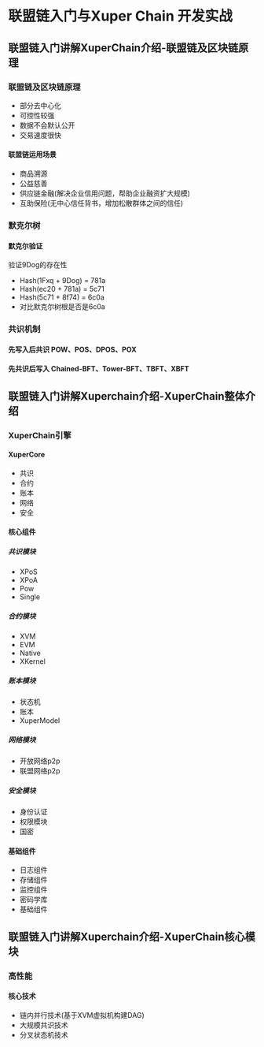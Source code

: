 # 联盟链入门与Xuper Chain 开发实战
## 联盟链入门讲解XuperChain介绍-联盟链及区块链原理
### 联盟链及区块链原理
- 部分去中心化
- 可控性较强
- 数据不会默认公开
- 交易速度很快
#### 联盟链运用场景
- 商品溯源
- 公益慈善
- 供应链金融(解决企业信用问题，帮助企业融资扩大规模)
- 互助保险(无中心信任背书，增加松散群体之间的信任)
### 默克尔树
#### 默克尔验证
验证9Dog的存在性
- Hash(1Fxq + 9Dog) = 781a
- Hash(ec20 + 781a) = 5c71
- Hash(5c71 + 8f74) = 6c0a
- 对比默克尔树根是否是6c0a 
### 共识机制
#### 先写入后共识 POW、POS、DPOS、POX
#### 先共识后写入 Chained-BFT、Tower-BFT、TBFT、XBFT
## 联盟链入门讲解Xuperchain介绍-XuperChain整体介绍
### XuperChain引擎
#### XuperCore
- 共识
- 合约
- 账本
- 网络
- 安全
#### 核心组件
##### 共识模块
- XPoS
- XPoA
- Pow
- Single
##### 合约模块
- XVM
- EVM
- Native
- XKernel
##### 账本模块
- 状态机
- 账本
- XuperModel
##### 网络模块
- 开放网络p2p
- 联盟网络p2p
##### 安全模块
- 身份认证
- 权限模块
- 国密
#### 基础组件
- 日志组件
- 存储组件
- 监控组件
- 密码学库
- 基础组件
## 联盟链入门讲解Xuperchain介绍-XuperChain核心模块
### 高性能
#### 核心技术
- 链内并行技术(基于XVM虚拟机构建DAG)
- 大规模共识技术
- 分叉状态机技术

















